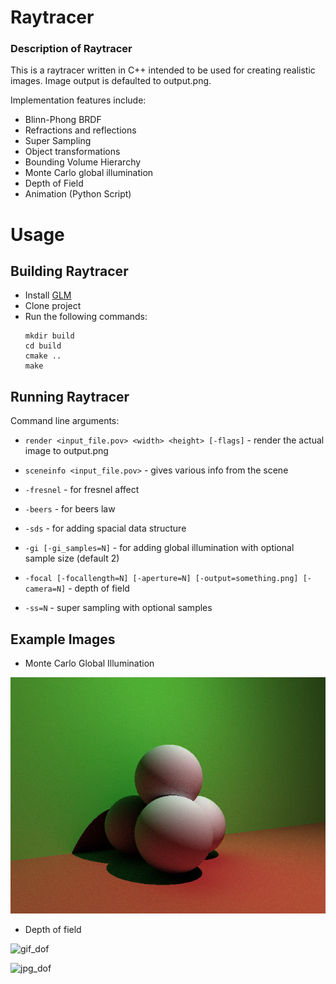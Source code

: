 # Raytracer

### Description of Raytracer
This is a raytracer written in C++ intended to be used for creating realistic images. Image output is defaulted to output.png.

Implementation features include:

* Blinn-Phong BRDF
* Refractions and reflections
* Super Sampling
* Object transformations
* Bounding Volume Hierarchy
* Monte Carlo global illumination
* Depth of Field
* Animation (Python Script)

# Usage
## Building Raytracer

* Install [GLM](https://glm.g-truc.net/)
* Clone project
* Run the following commands: 
	``` {.sourceCode .sh}
	mkdir build
	cd build
	cmake ..
	make
	```

## Running Raytracer

Command line arguments: 
* `render <input_file.pov> <width> <height> [-flags]` - render the actual image to output.png
* `sceneinfo <input_file.pov>` - gives various info from the scene

* `-fresnel` - for fresnel affect
* `-beers` - for beers law
* `-sds` - for adding spacial data structure
* `-gi [-gi_samples=N]` - for adding global illumination with optional sample size (default 2)
* `-focal [-focallength=N] [-aperture=N] [-output=something.png] [-camera=N]`  - depth of field
* `-ss=N` - super sampling with optional samples


## Example Images

* Monte Carlo Global Illumination

![gi](website/output2.jpg)

* Depth of field 

![gif_dof](website/15sample.gif)

![jpg_dof](website/depthoffield2.gif)

